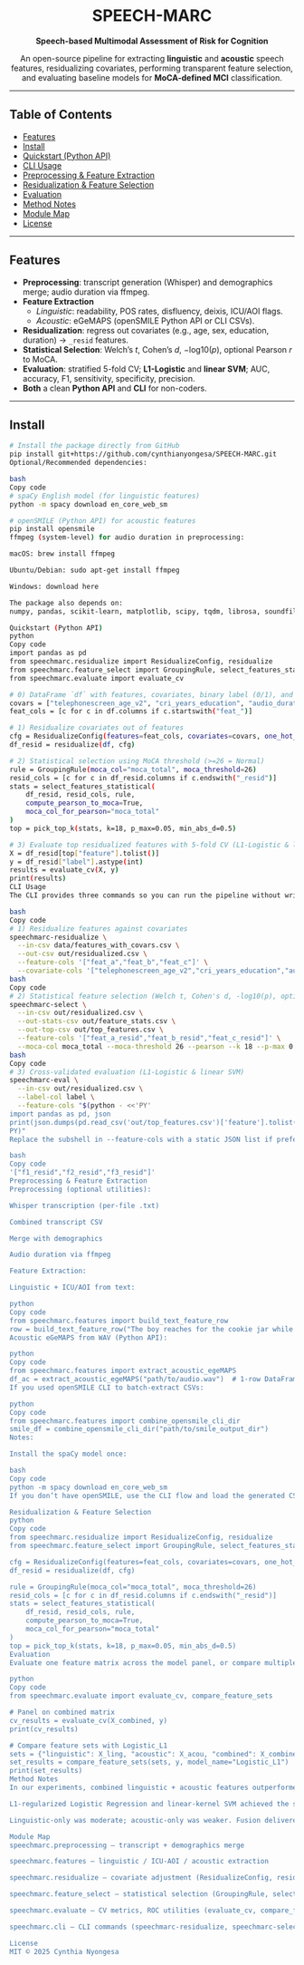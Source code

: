 <div align="center">

# SPEECH-MARC  
**Speech-based Multimodal Assessment of Risk for Cognition**

An open-source pipeline for extracting **linguistic** and **acoustic** speech features, residualizing covariates, performing transparent feature selection, and evaluating baseline models for **MoCA-defined MCI** classification.

</div>

---

## Table of Contents
- [Features](#features)
- [Install](#install)
- [Quickstart (Python API)](#quickstart-python-api)
- [CLI Usage](#cli-usage)
- [Preprocessing & Feature Extraction](#preprocessing--feature-extraction)
- [Residualization & Feature Selection](#residualization--feature-selection)
- [Evaluation](#evaluation)
- [Method Notes](#method-notes)
- [Module Map](#module-map)
- [License](#license)

---

## Features
- **Preprocessing**: transcript generation (Whisper) and demographics merge; audio duration via ffmpeg.
- **Feature Extraction**  
  - *Linguistic*: readability, POS rates, disfluency, deixis, ICU/AOI flags.  
  - *Acoustic*: eGeMAPS (openSMILE Python API or CLI CSVs).
- **Residualization**: regress out covariates (e.g., age, sex, education, duration) → `_resid` features.
- **Statistical Selection**: Welch’s *t*, Cohen’s *d*, −log10(*p*), optional Pearson *r* to MoCA.
- **Evaluation**: stratified 5-fold CV; **L1-Logistic** and **linear SVM**; AUC, accuracy, F1, sensitivity, specificity, precision.
- **Both** a clean **Python API** and **CLI** for non-coders.

---

## Install

```bash
# Install the package directly from GitHub
pip install git+https://github.com/cynthianyongesa/SPEECH-MARC.git
Optional/Recommended dependencies:

bash
Copy code
# spaCy English model (for linguistic features)
python -m spacy download en_core_web_sm

# openSMILE (Python API) for acoustic features
pip install opensmile
ffmpeg (system-level) for audio duration in preprocessing:

macOS: brew install ffmpeg

Ubuntu/Debian: sudo apt-get install ffmpeg

Windows: download here

The package also depends on:
numpy, pandas, scikit-learn, matplotlib, scipy, tqdm, librosa, soundfile, sentence-transformers, torch, xgboost, catboost, shap, textstat, regex, click (all listed in pyproject.toml).

Quickstart (Python API)
python
Copy code
import pandas as pd
from speechmarc.residualize import ResidualizeConfig, residualize
from speechmarc.feature_select import GroupingRule, select_features_statistical, pick_top_k
from speechmarc.evaluate import evaluate_cv

# 0) DataFrame `df` with features, covariates, binary label (0/1), and MoCA (if used)
covars = ["telephonescreen_age_v2", "cri_years_education", "audio_duration_sec", "sex_male"]
feat_cols = [c for c in df.columns if c.startswith("feat_")]

# 1) Residualize covariates out of features
cfg = ResidualizeConfig(features=feat_cols, covariates=covars, one_hot_covariates=True)
df_resid = residualize(df, cfg)

# 2) Statistical selection using MoCA threshold (>=26 = Normal)
rule = GroupingRule(moca_col="moca_total", moca_threshold=26)
resid_cols = [c for c in df_resid.columns if c.endswith("_resid")]
stats = select_features_statistical(
    df_resid, resid_cols, rule,
    compute_pearson_to_moca=True,
    moca_col_for_pearson="moca_total"
)
top = pick_top_k(stats, k=18, p_max=0.05, min_abs_d=0.5)

# 3) Evaluate top residualized features with 5-fold CV (L1-Logistic & linear SVM presets)
X = df_resid[top["feature"].tolist()]
y = df_resid["label"].astype(int)
results = evaluate_cv(X, y)
print(results)
CLI Usage
The CLI provides three commands so you can run the pipeline without writing code.

bash
Copy code
# 1) Residualize features against covariates
speechmarc-residualize \
  --in-csv data/features_with_covars.csv \
  --out-csv out/residualized.csv \
  --feature-cols '["feat_a","feat_b","feat_c"]' \
  --covariate-cols '["telephonescreen_age_v2","cri_years_education","audio_duration_sec","sex_male"]'
bash
Copy code
# 2) Statistical feature selection (Welch t, Cohen's d, -log10(p), optional Pearson r)
speechmarc-select \
  --in-csv out/residualized.csv \
  --out-stats-csv out/feature_stats.csv \
  --out-top-csv out/top_features.csv \
  --feature-cols '["feat_a_resid","feat_b_resid","feat_c_resid"]' \
  --moca-col moca_total --moca-threshold 26 --pearson --k 18 --p-max 0.05 --min-abs-d 0.5
bash
Copy code
# 3) Cross-validated evaluation (L1-Logistic & linear SVM)
speechmarc-eval \
  --in-csv out/residualized.csv \
  --label-col label \
  --feature-cols "$(python - <<'PY'
import pandas as pd, json
print(json.dumps(pd.read_csv('out/top_features.csv')['feature'].tolist()))
PY)"
Replace the subshell in --feature-cols with a static JSON list if preferred, e.g.:

bash
Copy code
'["f1_resid","f2_resid","f3_resid"]'
Preprocessing & Feature Extraction
Preprocessing (optional utilities):

Whisper transcription (per-file .txt)

Combined transcript CSV

Merge with demographics

Audio duration via ffmpeg

Feature Extraction:

Linguistic + ICU/AOI from text:

python
Copy code
from speechmarc.features import build_text_feature_row
row = build_text_feature_row("The boy reaches for the cookie jar while the sink overflows.")
Acoustic eGeMAPS from WAV (Python API):

python
Copy code
from speechmarc.features import extract_acoustic_egeMAPS
df_ac = extract_acoustic_egeMAPS("path/to/audio.wav")  # 1-row DataFrame
If you used openSMILE CLI to batch-extract CSVs:

python
Copy code
from speechmarc.features import combine_opensmile_cli_dir
smile_df = combine_opensmile_cli_dir("path/to/smile_output_dir")
Notes:

Install the spaCy model once:

bash
Copy code
python -m spacy download en_core_web_sm
If you don’t have openSMILE, use the CLI flow and load the generated CSVs.

Residualization & Feature Selection
python
Copy code
from speechmarc.residualize import ResidualizeConfig, residualize
from speechmarc.feature_select import GroupingRule, select_features_statistical, pick_top_k

cfg = ResidualizeConfig(features=feat_cols, covariates=covars, one_hot_covariates=True)
df_resid = residualize(df, cfg)

rule = GroupingRule(moca_col="moca_total", moca_threshold=26)
resid_cols = [c for c in df_resid.columns if c.endswith("_resid")]
stats = select_features_statistical(
    df_resid, resid_cols, rule,
    compute_pearson_to_moca=True,
    moca_col_for_pearson="moca_total"
)
top = pick_top_k(stats, k=18, p_max=0.05, min_abs_d=0.5)
Evaluation
Evaluate one feature matrix across the model panel, or compare multiple sets (linguistic / acoustic / combined) with a single model.

python
Copy code
from speechmarc.evaluate import evaluate_cv, compare_feature_sets

# Panel on combined matrix
cv_results = evaluate_cv(X_combined, y)
print(cv_results)

# Compare feature sets with Logistic_L1
sets = {"linguistic": X_ling, "acoustic": X_acou, "combined": X_combined}
set_results = compare_feature_sets(sets, y, model_name="Logistic_L1")
print(set_results)
Method Notes
In our experiments, combined linguistic + acoustic features outperformed single-modality models.

L1-regularized Logistic Regression and linear-kernel SVM achieved the strongest AUCs on combined features (≈ 0.81).

Linguistic-only was moderate; acoustic-only was weaker. Fusion delivered complementary gains.

Module Map
speechmarc.preprocessing — transcript + demographics merge

speechmarc.features — linguistic / ICU-AOI / acoustic extraction

speechmarc.residualize — covariate adjustment (ResidualizeConfig, residualize)

speechmarc.feature_select — statistical selection (GroupingRule, select_features_statistical, pick_top_k)

speechmarc.evaluate — CV metrics, ROC utilities (evaluate_cv, compare_feature_sets)

speechmarc.cli — CLI commands (speechmarc-residualize, speechmarc-select, speechmarc-eval)

License
MIT © 2025 Cynthia Nyongesa
